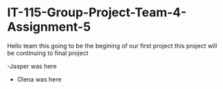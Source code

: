 # IT-115-Group-Project-Team-4-Assignment-5

Hello team
this going to be the begining of our first project
this project will be continuing to final project

-Jasper was here
- Olena was here
